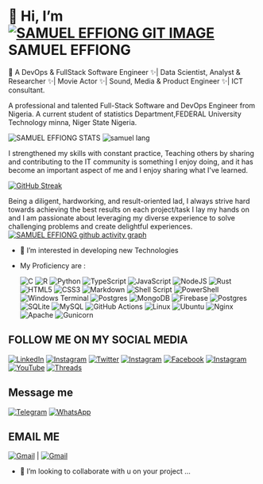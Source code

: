 # 👋 Hi, I’m [![SAMUEL EFFIONG GIT IMAGE](https://img.shields.io/badge/github-%23121011.svg?style=for-the-badge&logo=github&logoColor=white)](https://github.com/samueleffiongjacob) SAMUEL EFFIONG

🌱 A DevOps & FullStack Software Engineer ✨| Data Scientist, Analyst & Researcher ✨| Movie Actor ✨| Sound, Media & Product Engineer ✨| ICT consultant.
<!---fist table image---->
A professional and talented Full-Stack Software and  DevOps Engineer from Nigeria. A current student of statistics Department,FEDERAL University Technology minna, Niger State Nigeria.

![SAMUEL EFFIONG STATS](https://github-readme-stats-khucr7l2q-samueleffiongjacob.vercel.app/api?username=samueleffiongjacob&show_icons=true&theme=radical)    ![samuel lang]( https://github-readme-stats-khucr7l2q-samueleffiongjacob.vercel.app/api/top-langs/?username=samueleffiongjacob&layout=compact)  

I strengthened my skills with constant practice, Teaching others by sharing and contributing to the IT community is something I enjoy doing, and it has become an important aspect of me and I enjoy sharing what I've learned.  

[![GitHub Streak](https://streak-stats.demolab.com/?user=samueleffiongjacob&theme=dark)](https://git.io/streak-stats)  

Being a diligent, hardworking, and result-oriented lad, I always strive hard towards achieving the best results on each project/task I lay my hands on and I am passionate about leveraging my diverse experience to solve challenging problems and create delightful experiences.
[![SAMUEL EFFIONG github activity graph](https://github-readme-activity-graph.vercel.app/graph?username=samueleffiongjacob&theme=github-compact)](https://github.com/ashutosh00710/github-readme-activity-graph)
- 👀 I’m interested in developing new Technologies
- My Proficiency are :
  
  ![C](https://img.shields.io/badge/c-%2300599C.svg?style=for-the-badge&logo=c&logoColor=white)
  ![R](https://img.shields.io/badge/r-%23276DC3.svg?style=for-the-badge&logo=r&logoColor=white)
  ![Python](https://img.shields.io/badge/python-3670A0?style=for-the-badge&logo=python&logoColor=ffdd54)
  ![TypeScript](https://img.shields.io/badge/typescript-%23007ACC.svg?style=for-the-badge&logo=typescript&logoColor=white)
  ![JavaScript](https://img.shields.io/badge/javascript-%23323330.svg?style=for-the-badge&logo=javascript&logoColor=%23F7DF1E)
  ![NodeJS](https://img.shields.io/badge/node.js-6DA55F?style=for-the-badge&logo=node.js&logoColor=white)
  ![Rust](https://img.shields.io/badge/rust-%23000000.svg?style=for-the-badge&logo=rust&logoColor=white)
  ![HTML5](https://img.shields.io/badge/html5-%23E34F26.svg?style=for-the-badge&logo=html5&logoColor=white)
  ![CSS3](https://img.shields.io/badge/css3-%231572B6.svg?style=for-the-badge&logo=css3&logoColor=white)
  ![Markdown](https://img.shields.io/badge/markdown-%23000000.svg?style=for-the-badge&logo=markdown&logoColor=white)
  ![Shell Script](https://img.shields.io/badge/shell_script-%23121011.svg?style=for-the-badge&logo=gnu-bash&logoColor=white)
  ![PowerShell](https://img.shields.io/badge/PowerShell-%235391FE.svg?style=for-the-badge&logo=powershell&logoColor=white)
  ![Windows Terminal](https://img.shields.io/badge/Windows%20Terminal-%234D4D4D.svg?style=for-the-badge&logo=windows-terminal&logoColor=white)
  ![Postgres](https://img.shields.io/badge/postgres-%23316192.svg?style=for-the-badge&logo=postgresql&logoColor=white)
  ![MongoDB](https://img.shields.io/badge/MongoDB-%234ea94b.svg?style=for-the-badge&logo=mongodb&logoColor=white)
  ![Firebase](https://img.shields.io/badge/Firebase-039BE5?style=for-the-badge&logo=Firebase&logoColor=white)
  ![Postgres](https://img.shields.io/badge/postgres-%23316192.svg?style=for-the-badge&logo=postgresql&logoColor=white)
  ![SQLite](https://img.shields.io/badge/sqlite-%2307405e.svg?style=for-the-badge&logo=sqlite&logoColor=white)
  ![MySQL](https://img.shields.io/badge/mysql-%2300f.svg?style=for-the-badge&logo=mysql&logoColor=white)
  ![GitHub Actions](https://img.shields.io/badge/github%20actions-%232671E5.svg?style=for-the-badge&logo=githubactions&logoColor=white)
  ![Linux](https://img.shields.io/badge/Linux-FCC624?style=for-the-badge&logo=linux&logoColor=black)
  ![Ubuntu](https://img.shields.io/badge/Ubuntu-E95420?style=for-the-badge&logo=ubuntu&logoColor=white)
  ![Nginx](https://img.shields.io/badge/nginx-%23009639.svg?style=for-the-badge&logo=nginx&logoColor=white)
  ![Apache](https://img.shields.io/badge/apache-%23D42029.svg?style=for-the-badge&logo=apache&logoColor=white)
  ![Gunicorn](https://img.shields.io/badge/gunicorn-%298729.svg?style=for-the-badge&logo=gunicorn&logoColor=white)

## FOLLOW ME ON MY SOCIAL MEDIA

  [![LinkedIn](https://img.shields.io/badge/linkedin-%230077B5.svg?style=for-the-badge&logo=linkedin&logoColor=white)](https://www.linkedin.com/in/samuel-effiong-jacob-9467a1175/)
  [![Instagram](https://img.shields.io/badge/Instagram-%23E4405F.svg?style=for-the-badge&logo=Instagram&logoColor=white)](https://www.instagram.com/samueleffiong0)
  [![Twitter](https://img.shields.io/badge/Twitter-%231DA1F2.svg?style=for-the-badge&logo=Twitter&logoColor=white)](https://twitter.com/samueleffiong_)
  [![Instagram](https://img.shields.io/badge/Instagram-%23E4405F.svg?style=for-the-badge&logo=Instagram&logoColor=white)](https://www.instagram.com/samueleffiong_official/)
  [![Facebook](https://img.shields.io/badge/Facebook-%231877F2.svg?style=for-the-badge&logo=Facebook&logoColor=white)](https://www.facebook.com/samueleffiong.jacob/)
  [![Instagram](https://img.shields.io/badge/Instagram-%23E4405F.svg?style=for-the-badge&logo=Instagram&logoColor=white)](https://www.instagram.com/effiongsamuel/)
  [![YouTube](https://img.shields.io/badge/YouTube-%23FF0000.svg?style=for-the-badge&logo=YouTube&logoColor=white)](https://www.youtube.com/@samueleffiong7502)
  [![Threads](https://img.shields.io/badge/Threads-000000?style=for-the-badge&logo=Threads&logoColor=white)](https://www.threads.net/@effiongsamuel)

## Message me

  [![Telegram](https://img.shields.io/badge/Telegram-2CA5E0?style=for-the-badge&logo=telegram&logoColor=white)](https://t.me/Samueleffiong_official)
  [![WhatsApp](https://img.shields.io/badge/WhatsApp-25D366?style=for-the-badge&logo=whatsapp&logoColor=white)](https://wa.link/506m3b)

<!-- <table style="width:100%;height: 100%">
  <thead>
  link to generate watapp
  https://wa.link/506m3b
       <tr class="table heading">
        <th style="width: 35%"><a href="https://www.linkedin.com/in/samuel-effiong-jacob-9467a1175/"><img src="assets\samueleffiong  linkind.png" alt="samueleffiong linkind" style="height:100%;width: 100%"></a></th>
        <th style="width: 35%"><a href="https://www.instagram.com/samueleffiong0/"><img src="assets\samueleffiong  instergram.png" alt="samueleffiong  instergram" style="height:100%;width: 100%"></a></th>
        <th style="width: 35%"><a href="https://twitter.com/samueleffiong_"><img src="assets\samueleffiong twitter.png" alt="samueleffiong twitter" style="height:100%;width: 100%"></a></th>
        <th style="width: 35%"><a href="https://www.instagram.com/samueleffiong_official/"><img src="assets\samueleffiong  instergram.png" alt="samueleffiong  instergram" style="height:100%;width: 100%"></a></th>
        <th style="width: 35%"><a href="https://www.facebook.com/samueleffiong.jacob/"><img src="assets\samueleffiong facebook.png" alt="samueleffiong facebook" style="height:100%;width: 100%"></a></th>
        <th style="width: 35%"><a href="https://www.instagram.com/effiongsamuel/"><img src="assets\samueleffiong  instergram.png" alt="samueleffiong  instergram" style="height:100%;width: 100%"></a></th>
      </tr>
  </thead>
</table> -->

## EMAIL ME

[![Gmail](https://img.shields.io/badge/Gmail-D14836?style=for-the-badge&logo=gmail&logoColor=white)](mailto:samueleffiongjacob@gmail.com?subject=[GitHub]%20Source:%20AM%20REACHING%20OUT%20TO%20YOU%20FROM%20YOUR%20GITHUB%20PAGE) |
[![Gmail](https://img.shields.io/badge/Gmail-D14836?style=for-the-badge&logo=gmail&logoColor=white)](mailto:samueleffiong685@gmail.com?subject=[GitHub]%20Source:%20AM%20REACHING%20OUT%20TO%20YOU%20FROM%20YOUR%20GITHUB%20PAGE)  

- 💞️ I’m looking to collaborate with u on your project ...
  
<!--- new table--->

<!---
samueleffiongjacob/samueleffiongjacob is a ✨ special ✨ repository because its `README.md` (this file) appears on your GitHub profile.
You can click the Preview link to take a look at your changes.
// OLD TWITTER ACCOUNT WITH GMAIL samueleffiongjacob@gmail.com
<th style="width: 35%"><a href="https://twitter.com/SamuelEFFIONG01"><img src="samueleffiong twitter.png" alt="samueleffiong twitter" style="height:100%;width: 100%"></a> ^OLD TWITTER ~SUPPENDED ACCOUNT</th>
--->
